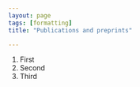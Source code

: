 ```yaml
---
layout: page
tags: [formatting]
title: "Publications and preprints"

---
```



1. First
2. Second
3. Third
